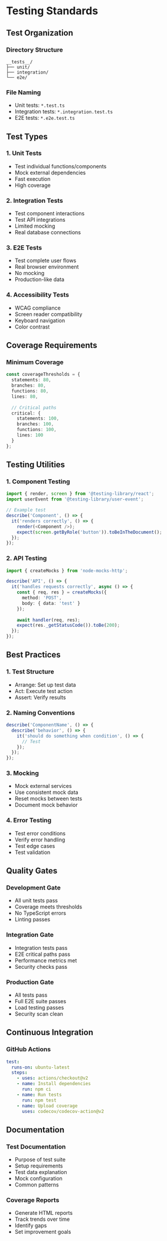 # Testing Standards

## Test Organization

### Directory Structure
```
__tests__/
├── unit/
├── integration/
└── e2e/
```

### File Naming
- Unit tests: `*.test.ts`
- Integration tests: `*.integration.test.ts`
- E2E tests: `*.e2e.test.ts`

## Test Types

### 1. Unit Tests
- Test individual functions/components
- Mock external dependencies
- Fast execution
- High coverage

### 2. Integration Tests
- Test component interactions
- Test API integrations
- Limited mocking
- Real database connections

### 3. E2E Tests
- Test complete user flows
- Real browser environment
- No mocking
- Production-like data

### 4. Accessibility Tests
- WCAG compliance
- Screen reader compatibility
- Keyboard navigation
- Color contrast

## Coverage Requirements

### Minimum Coverage
```typescript
const coverageThresholds = {
  statements: 80,
  branches: 80,
  functions: 80,
  lines: 80,
  
  // Critical paths
  critical: {
    statements: 100,
    branches: 100,
    functions: 100,
    lines: 100
  }
};
```

## Testing Utilities

### 1. Component Testing
```typescript
import { render, screen } from '@testing-library/react';
import userEvent from '@testing-library/user-event';

// Example test
describe('Component', () => {
  it('renders correctly', () => {
    render(<Component />);
    expect(screen.getByRole('button')).toBeInTheDocument();
  });
});
```

### 2. API Testing
```typescript
import { createMocks } from 'node-mocks-http';

describe('API', () => {
  it('handles requests correctly', async () => {
    const { req, res } = createMocks({
      method: 'POST',
      body: { data: 'test' }
    });
    
    await handler(req, res);
    expect(res._getStatusCode()).toBe(200);
  });
});
```

## Best Practices

### 1. Test Structure
- Arrange: Set up test data
- Act: Execute test action
- Assert: Verify results

### 2. Naming Conventions
```typescript
describe('ComponentName', () => {
  describe('behavior', () => {
    it('should do something when condition', () => {
      // Test
    });
  });
});
```

### 3. Mocking
- Mock external services
- Use consistent mock data
- Reset mocks between tests
- Document mock behavior

### 4. Error Testing
- Test error conditions
- Verify error handling
- Test edge cases
- Test validation

## Quality Gates

### Development Gate
- All unit tests pass
- Coverage meets thresholds
- No TypeScript errors
- Linting passes

### Integration Gate
- Integration tests pass
- E2E critical paths pass
- Performance metrics met
- Security checks pass

### Production Gate
- All tests pass
- Full E2E suite passes
- Load testing passes
- Security scan clean

## Continuous Integration

### GitHub Actions
```yaml
test:
  runs-on: ubuntu-latest
  steps:
    - uses: actions/checkout@v2
    - name: Install dependencies
      run: npm ci
    - name: Run tests
      run: npm test
    - name: Upload coverage
      uses: codecov/codecov-action@v2
```

## Documentation

### Test Documentation
- Purpose of test suite
- Setup requirements
- Test data explanation
- Mock configuration
- Common patterns

### Coverage Reports
- Generate HTML reports
- Track trends over time
- Identify gaps
- Set improvement goals

